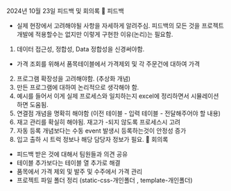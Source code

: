2024년 10월 23일 피드백 및 회의록
📌 피드백 
* 실제 현장에서 고려해야될 사항을 자세하게 알려주심. 
피드백의 모든 것을 프로젝트 개발에 적용할수는 없지만 이렇게 구현한 이유(논리)는 필요함.
1. 데이터 접근성, 정합성, Data 정합성을 신경써야함.
 - 가격 조회를 위해서 품목테이블에서 가격제외 및 각 주문건에 대하여 가격  
2. 프로그램 확장성을 고려해야함. (추상화 개념)
3. 만든 프로그램에 대하여 논리적으로 생각해야 함.
4. 예시를 들어서 이게 실제 프로세스와 일치하는지 excel에 정리하면서 시뮬레이션 하면 도움됨.
5. 연결점 개념을 명확히 해야함 (이전 테이블 - 입력 테이블 - 전달해주어야 할 내용)
6. 재고 관리를 확실히 해야됨. 재고가 -되지 않도록 프로세스시 고려
7. 자동 등록 개념보다는 수동 event 발생시 등록하는것이 안정성 증가
8. 입고 출하 시 트럭 정보나 해당 담당자 정보가 필요.
📌 회의록
- 피드백 받은 것에 대해서 팀원들과 의견 공유
- 테이블 추가보다는 테이블 열 추가로 해결
- 품목에서 가격 제외 및 발주 및 수주에서 가격 관리
- 프로젝트 파일 폴더 정리 (static-css-개인폴더 , template-개인폴더)
